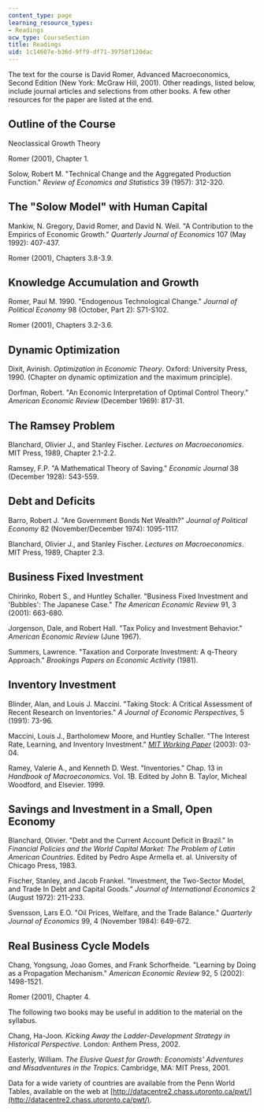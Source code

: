 ```yaml
---
content_type: page
learning_resource_types:
- Readings
ocw_type: CourseSection
title: Readings
uid: 1c14607e-b36d-9ff9-df71-39758f120dac
---
```


The text for the course is David Romer, Advanced Macroeconomics, Second Edition (New York: McGraw Hill, 2001). Other readings, listed below, include journal articles and selections from other books. A few other resources for the paper are listed at the end.

Outline of the Course
---------------------

Neoclassical Growth Theory

Romer (2001), Chapter 1.

Solow, Robert M. "Technical Change and the Aggregated Production Function." _Review of Economics and Statistics_ 39 (1957): 312-320.

The "Solow Model" with Human Capital
------------------------------------

Mankiw, N. Gregory, David Romer, and David N. Weil. "A Contribution to the Empirics of Economic Growth." _Quarterly Journal of Economics_ 107 (May 1992): 407-437.

Romer (2001), Chapters 3.8-3.9.

Knowledge Accumulation and Growth
---------------------------------

Romer, Paul M. 1990. "Endogenous Technological Change." _Journal of Political Economy_ 98 (October, Part 2): S71-S102.

Romer (2001), Chapters 3.2-3.6.

Dynamic Optimization
--------------------

Dixit, Avinish. _Optimization in Economic Theory_. Oxford: University Press, 1990. (Chapter on dynamic optimization and the maximum principle).

Dorfman, Robert. "An Economic Interpretation of Optimal Control Theory." _American Economic Review_ (December 1969): 817-31.

The Ramsey Problem
------------------

Blanchard, Olivier J., and Stanley Fischer. _Lectures on Macroeconomics_. MIT Press, 1989, Chapter 2.1-2.2.

Ramsey, F.P. "A Mathematical Theory of Saving." _Economic Journal_ 38 (December 1928): 543-559.

Debt and Deficits
-----------------

Barro, Robert J. "Are Government Bonds Net Wealth?" _Journal of Political Economy_ 82 (November/December 1974): 1095-1117.

Blanchard, Olivier J., and Stanley Fischer. _Lectures on Macroeconomics_. MIT Press, 1989, Chapter 2.3.

Business Fixed Investment
-------------------------

Chirinko, Robert S., and Huntley Schaller. "Business Fixed Investment and 'Bubbles': The Japanese Case." _The American Economic Review_ 91, 3 (2001): 663-680.

Jorgenson, Dale, and Robert Hall. "Tax Policy and Investment Behavior." _American Economic Review_ (June 1967).

Summers, Lawrence. "Taxation and Corporate Investment: A q-Theory Approach." _Brookings Papers on Economic Activity_ (1981).

Inventory Investment
--------------------

Blinder, Alan, and Louis J. Maccini. "Taking Stock: A Critical Assessment of Recent Research on Inventories." _A Journal of Economic Perspectives_, 5 (1991): 73-96.

Maccini, Louis J., Bartholomew Moore, and Huntley Schaller. "The Interest Rate, Learning, and Inventory Investment." [_MIT Working Paper_](http://citeseerx.ist.psu.edu/viewdoc/summary?doi=10.1.1.200.7719) (2003): 03-04.

Ramey, Valerie A., and Kenneth D. West. "Inventories." Chap. 13 in _Handbook of Macroeconomics_. Vol. 1B. Edited by John B. Taylor, Micheal Woodford, and Elsevier. 1999.

Savings and Investment in a Small, Open Economy
-----------------------------------------------

Blanchard, Olivier. "Debt and the Current Account Deficit in Brazil." In _Financial Policies and the World Capital Market: The Problem of Latin American Countries_. Edited by Pedro Aspe Armella et. al. University of Chicago Press, 1983.

Fischer, Stanley, and Jacob Frankel. "Investment, the Two-Sector Model, and Trade In Debt and Capital Goods." _Journal of International Economics_ 2 (August 1972): 211-233.

Svensson, Lars E.O. "Oil Prices, Welfare, and the Trade Balance." _Quarterly Journal of Economics_ 99, 4 (November 1984): 649-672.

Real Business Cycle Models
--------------------------

Chang, Yongsung, Joao Gomes, and Frank Schorfheide. "Learning by Doing as a Propagation Mechanism." _American Economic Review_ 92, 5 (2002): 1498-1521.

Romer (2001), Chapter 4.

The following two books may be useful in addition to the material on the syllabus.

Chang, Ha-Joon. _Kicking Away the Ladder-Development Strategy in Historical Perspective_. London: Anthem Press, 2002.

Easterly, William. _The Elusive Quest for Growth: Economists' Adventures and Misadventures in the Tropics_. Cambridge, MA: MIT Press, 2001.

Data for a wide variety of countries are available from the Penn World Tables, available on the web at [http://datacentre2.chass.utoronto.ca/pwt/](http://datacentre2.chass.utoronto.ca/pwt/).